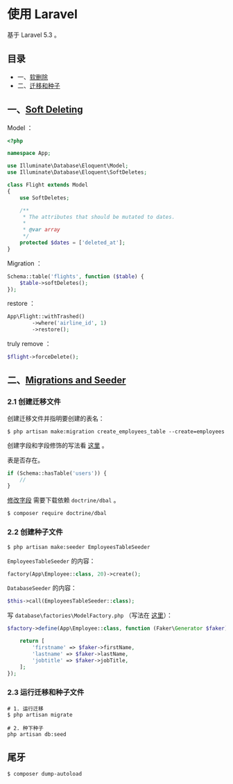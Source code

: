 # 使用 Laravel

基于 Laravel 5.3 。

## 目录

- 一、[软删除](#一soft-deleting)
- 二、[迁移和种子](#二migrations-and-seeder)

## 一、[Soft Deleting](https://laravel.com/docs/5.3/eloquent#soft-deleting)

Model ：

```php
<?php

namespace App;

use Illuminate\Database\Eloquent\Model;
use Illuminate\Database\Eloquent\SoftDeletes;

class Flight extends Model
{
    use SoftDeletes;

    /**
     * The attributes that should be mutated to dates.
     *
     * @var array
     */
    protected $dates = ['deleted_at'];
}
```

Migration ：

```php
Schema::table('flights', function ($table) {
    $table->softDeletes();
});
```

restore ：

```php
App\Flight::withTrashed()
        ->where('airline_id', 1)
        ->restore();
```

truly remove ：

```php
$flight->forceDelete();
```

## 二、[Migrations and Seeder](https://laravel.com/docs/5.3/migrations#columns)

### 2.1 创建迁移文件

创建迁移文件并指明要创建的表名：

```
$ php artisan make:migration create_employees_table --create=employees
```

创建字段和字段修饰的写法看 [这里](https://laravel-china.org/docs/5.3/migrations#columns) 。

表是否存在。

```php
if (Schema::hasTable('users')) {
    //
}
```

[修改字段](https://laravel-china.org/docs/5.3/migrations#modifying-columns) 需要下载依赖 `doctrine/dbal` 。

```
$ composer require doctrine/dbal
```

### 2.2 创建种子文件

```
$ php artisan make:seeder EmployeesTableSeeder
```

`EmployeesTableSeeder` 的内容：

```php
factory(App\Employee::class, 20)->create();
```

`DatabaseSeeder` 的内容：

```php
$this->call(EmployeesTableSeeder::class);
```

写 `database\factories\ModelFactory.php` （写法在 [这里](https://github.com/fzaninotto/Faker)）：

```php
$factory->define(App\Employee::class, function (Faker\Generator $faker) {

    return [
        'firstname' => $faker->firstName,
        'lastname' => $faker->lastName,
        'jobtitle' => $faker->jobTitle,
    ];
});
```

### 2.3 运行迁移和种子文件

```
# 1. 运行迁移
$ php artisan migrate

# 2. 种下种子
php artisan db:seed
```

## 尾牙

```
$ composer dump-autoload
```
